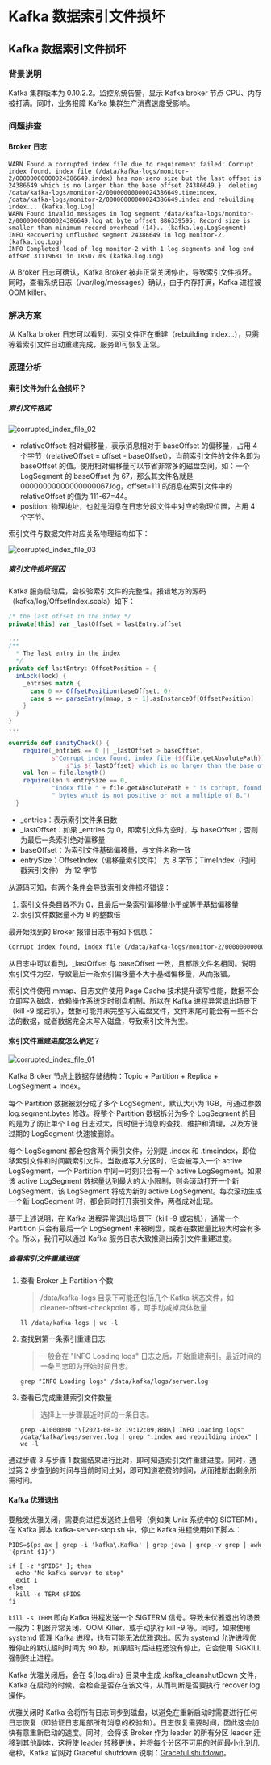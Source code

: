 # Kafka 数据索引文件损坏


## Kafka 数据索引文件损坏

### 背景说明

Kafka 集群版本为 0.10.2.2。监控系统告警，显示 Kafka broker 节点 CPU、内存被打满。同时，业务报障 Kafka 集群生产消费速度受影响。

### 问题排查

#### Broker 日志

```Text
WARN Found a corrupted index file due to requirement failed: Corrupt index found, index file (/data/kafka-logs/monitor-2/00000000000024386649.index) has non-zero size but the last offset is 24386649 which is no larger than the base offset 24386649.}. deleting /data/kafka-logs/monitor-2/00000000000024386649.timeindex, /data/kafka-logs/monitor-2/00000000000024386649.index and rebuilding index... (kafka.log.Log)
WARN Found invalid messages in log segment /data/kafka-logs/monitor-2/00000000000024386649.log at byte offset 886339595: Record size is smaller than minimum record overhead (14).. (kafka.log.LogSegment)
INFO Recovering unflushed segment 24386649 in log monitor-2. (kafka.log.Log)
INFO Completed load of log monitor-2 with 1 log segments and log end offset 31119681 in 18507 ms (kafka.log.Log)
```

从 Broker 日志可确认，Kafka Broker 被非正常关闭停止，导致索引文件损坏。同时，查看系统日志（/var/log/messages）确认，由于内存打满，Kafka 进程被 OOM killer。

### 解决方案

从 Kafka broker 日志可以看到，索引文件正在重建（rebuilding index...），只需等着索引文件自动重建完成，服务即可恢复正常。

### 原理分析

#### 索引文件为什么会损坏？

##### 索引文件格式

![corrupted_index_file_02](./corrupted_index_file_02.png "corrupted_index_file_02")

- relativeOffset: 相对偏移量，表示消息相对于 baseOffset 的偏移量，占用 4 个字节（relativeOffset = offset - baseOffset），当前索引文件的文件名即为 baseOffset 的值。使用相对偏移量可以节省非常多的磁盘空间。如：一个 LogSegment 的 baseOffset 为 67，那么其文件名就是 00000000000000000067.log，offset=111 的消息在索引文件中的 relativeOffset 的值为 111-67=44。
- position: 物理地址，也就是消息在日志分段文件中对应的物理位置，占用 4 个字节。

索引文件与数据文件对应关系物理结构如下：

![corrupted_index_file_03](./corrupted_index_file_03.png "corrupted_index_file_03")

##### 索引文件损坏原因

Kafka 服务启动后，会校验索引文件的完整性。报错地方的源码（kafka/log/OffsetIndex.scala）如下：

```scala
/* the last offset in the index */
private[this] var _lastOffset = lastEntry.offset

...
/**
  * The last entry in the index
  */
private def lastEntry: OffsetPosition = {
  inLock(lock) {
    _entries match {
      case 0 => OffsetPosition(baseOffset, 0)
      case s => parseEntry(mmap, s - 1).asInstanceOf[OffsetPosition]
    }
  }
}
...

override def sanityCheck() {
    require(_entries == 0 || _lastOffset > baseOffset,
            s"Corrupt index found, index file (${file.getAbsolutePath}) has non-zero size but the last offset " +
                s"is ${_lastOffset} which is no larger than the base offset $baseOffset.")
    val len = file.length()
    require(len % entrySize == 0,
            "Index file " + file.getAbsolutePath + " is corrupt, found " + len +
            " bytes which is not positive or not a multiple of 8.")
  }
```

- \_entries：表示索引文件条目数
- \_lastOffset：如果 \_entries 为 0，即索引文件为空时，与 baseOffset；否则为最后一条索引绝对偏移量
- baseOffset：为索引文件基础偏移量，与文件名称一致
- entrySize：OffsetIndex（偏移量索引文件） 为 8 字节；TimeIndex（时间戳索引文件） 为 12 字节

从源码可知，有两个条件会导致索引文件损坏错误：

1. 索引文件条目数不为 0，且最后一条索引偏移量小于或等于基础偏移量
2. 索引文件数据量不为 8 的整数倍

最开始找到的 Broker 报错日志中有如下信息：

```txt
Corrupt index found, index file (/data/kafka-logs/monitor-2/00000000000024386649.index) has non-zero size but the last offset is 24386649 which is no larger than the base offset 24386649.}
```

从日志中可以看到，_lastOffset 与 baseOffset 一致，且都跟文件名相同。说明索引文件为空，导致最后一条索引偏移量不大于基础偏移量，从而报错。

索引文件使用 mmap、日志文件使用 Page Cache 技术提升读写性能，数据不会立即写入磁盘，依赖操作系统定时刷盘机制。所以在 Kafka 进程异常退出场景下（kill -9 或宕机），数据可能并未完整写入磁盘文件，文件末尾可能会有一些不合法的数据，或者数据完全未写入磁盘，导致索引文件为空。

#### 索引文件重建进度怎么确定？

![corrupted_index_file_01](./corrupted_index_file_01.png "corrupted_index_file_01")

Kafka Broker 节点上数据存储结构：Topic + Partition + Replica + LogSegment + Index。

每个 Partition 数据被划分成了多个 LogSegment，默认大小为 1GB，可通过参数 log.segment.bytes 修改。将整个 Partition 数据拆分为多个 LogSegment 的目的是为了防止单个 Log 日志过大，同时便于消息的查找、维护和清理，以及方便过期的 LogSegment 快速被删除。

每个 LogSegment 都会包含两个索引文件，分别是 .index 和 .timeindex，即位移索引文件和时间戳索引文件。当数据写入分区时，它会被写入一个 active LogSegment，一个 Partition 中同一时刻只会有一个 active LogSegment。如果该 active LogSegment 数据量达到最大的大小限制，则会滚动打开一个新 LogSegment，该 LogSegment 将成为新的 active LogSegment。每次滚动生成一个新 LogSegment 时，都会同时打开索引文件，两者成对出现。

基于上述说明，在 Kafka 进程异常退出场景下（kill -9 或宕机），通常一个 Partition 只会有最后一个 LogSegment 未被刷盘，或者在数据量比较大时会有多个。所以，我们可以通过 Kafka 服务日志大致推测出索引文件重建进度。

##### 查看索引文件重建进度

1. 查看 Broker 上 Partition 个数

    > /data/kafka-logs 目录下可能还包括几个 Kafka 状态文件，如 cleaner-offset-checkpoint 等，可手动减掉具体数量

    ```shell
    ll /data/kafka-logs | wc -l
    ```

2. 查找到第一条索引重建日志

    > 一般会在 "INFO Loading logs" 日志之后，开始重建索引。最近时间的一条日志即为开始时间日志。

    ```shell
    grep "INFO Loading logs" /data/kafka/logs/server.log
    ```

3. 查看已完成重建索引文件数量

    > 选择上一步骤最近时间的一条日志。

    ```shell
    grep -A1000000 "\[2023-08-02 19:12:09,880\] INFO Loading logs" /data/kafka/logs/server.log | grep ".index and rebuilding index" | wc -l
    ```

通过步骤 3 与步骤 1 数据结果进行比对，即可知道索引文件重建进度。同时，通过第 2 步查到的时间与当前时间比对，即可知道花费的时间，从而推断出剩余所需时间。

#### Kafka 优雅退出

要触发优雅关闭，需要向进程发送终止信号（例如类 Unix 系统中的 SIGTERM）。在 Kafka 脚本 kafka-server-stop.sh 中，停止 Kafka 进程使用如下脚本：

```shell
PIDS=$(ps ax | grep -i 'kafka\.Kafka' | grep java | grep -v grep | awk '{print $1}')

if [ -z "$PIDS" ]; then
  echo "No kafka server to stop"
  exit 1
else 
  kill -s TERM $PIDS
fi
```

`kill -s TERM` 即向 Kafka 进程发送一个 SIGTERM 信号。导致未优雅退出的场景一般为：机器异常关闭、OOM Killer、或手动执行 kill -9 等。同时，如果使用 systemd 管理 Kafka 进程，也有可能无法优雅退出。因为 systemd 允许进程优雅停止的默认超时时间为 90 秒，如果超时后进程还没有停止，它会使用 SIGKILL 强制终止进程。

Kafka 优雅关闭后，会在 ${log.dirs} 目录中生成 .kafka_cleanshutDown 文件，Kafka 在启动的时候，会检查是否存在该文件，从而判断是否要执行 recover log 操作。

优雅关闭时 Kafka 会将所有日志同步到磁盘，以避免在重新启动时需要进行任何日志恢复（即验证日志尾部所有消息的校验和）。日志恢复需要时间，因此这会加快有意重新启动的速度。同时，会将该 Broker 作为 leader 的所有分区 leader 迁移到其他副本，这将使 leader 转移更快，并将每个分区不可用的时间最小化到几毫秒。Kafka 官网对 Graceful shutdown 说明：[Graceful shutdown](https://kafka.apache.org/documentation/#basic_ops_restarting)。

